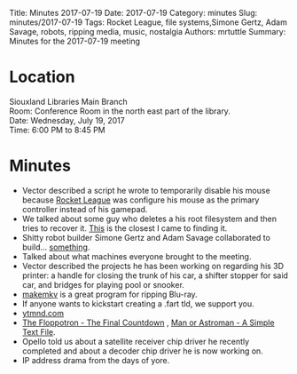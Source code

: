 Title: Minutes 2017-07-19
Date: 2017-07-19
Category: minutes
Slug: minutes/2017-07-19
Tags: Rocket League, file systems,Simone Gertz, Adam Savage, robots, ripping media, music, nostalgia
Authors: mrtuttle
Summary: Minutes for the 2017-07-19 meeting

Location
========

Siouxland Libraries Main Branch  
Room: Conference Room in the north east part of the library.  
Date: Wednesday, July 19, 2017  
Time: 6:00 PM to 8:45 PM

Minutes
=======

*   Vector described a script he wrote to temporarily disable his mouse because [Rocket League](https://www.rocketleague.com/) was configure his mouse as the primary controller instead of his gamepad.
*   We talked about some guy who deletes a his root filesystem and then tries to recover it.  [This](https://www.youtube.com/watch?v=3BW8LL4-o8E) is the closest I came to finding it.
*   Shitty robot builder Simone Gertz and Adam Savage collaborated to build... [something](https://www.youtube.com/watch?annotation_id=annotation_4183912579&feature=iv&src_vid=8AKZk2ldPWs&v=U4LZbewqB-E).
*   Talked about what machines everyone brought to the meeting.
*   Vector described the projects he has been working on regarding his 3D printer: a handle for closing the trunk of his car, a shifter stopper for said car, and bridges for playing pool or snooker.
*   [makemkv](http://www.makemkv.com/) is a great program for ripping Blu-ray.
*   If anyone wants to kickstart creating a .fart tld, we support you.
*   [ytmnd.com](http://ytmnd.com/)
*   [The Floppotron - The Final Countdown](https://www.youtube.com/watch?v=G-X-p0C0Uas) , [Man or Astroman - A Simple Text File](https://www.youtube.com/watch?v=o0QHY7S-OtU).
*   Opello told us about a satellite receiver chip driver he recently completed and about a decoder chip driver he is now working on.
*   IP address drama from the days of yore.
